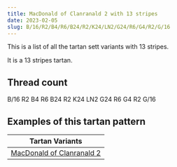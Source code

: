 ```yaml
---
title: MacDonald of Clanranald 2 with 13 stripes
date: 2023-02-05
slug: B/16/R2/B4/R6/B24/R2/K24/LN2/G24/R6/G4/R2/G/16
---
```

This is a list of all the tartan sett variants with 13 stripes.

It is a 13 stripes tartan.


## Thread count
B/16 R2 B4 R6 B24 R2 K24 LN2 G24 R6 G4 R2 G/16

## Examples of this tartan pattern

| Tartan Variants |
|---------------|
| [MacDonald of Clanranald 2](/variants/b/16/r2/b4/r6/b24/r2/k24/ln2/g24/r6/g4/r2/g/16-b304080-g008000-k000000-lne0e0e0-rc00000)||
